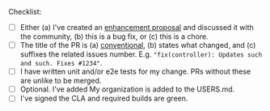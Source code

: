 Checklist:

* [ ] Either (a) I've created an [enhancement proposal](https://github.com/argoproj/argo/issues/new/choose) and discussed it with the community, (b) this is a bug fix, or (c) this is a chore.
* [ ] The title of the PR is (a) [conventional](https://www.conventionalcommits.org/en/v1.0.0/), (b) states what changed, and (c) suffixes the related issues number. E.g. `"fix(controller): Updates such and such. Fixes #1234"`.  
* [ ] I have written unit and/or e2e tests for my change. PRs without these are unlike to be merged.
* [ ] Optional. I've added My organization is added to the USERS.md.
* [ ] I've signed the CLA and required builds are green. 
